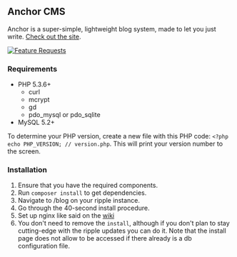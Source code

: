 ## Anchor CMS

Anchor is a super-simple, lightweight blog system, made to let you just write. [Check out the site](http://anchorcms.com/).

[![Feature Requests](http://feathub.com/anchorcms/anchor-cms?format=svg)](http://feathub.com/anchorcms/anchor-cms)

### Requirements

- PHP 5.3.6+
    - curl
    - mcrypt
    - gd
    - pdo\_mysql or pdo\_sqlite
- MySQL 5.2+

To determine your PHP version, create a new file with this PHP code: `<?php echo PHP_VERSION; // version.php`. This will print your version number to the screen.

### Installation

1. Ensure that you have the required components.
2. Run `composer install` to get dependencies.
3. Navigate to /blog on your ripple instance.
4. Go through the 40-second install procedure.
5. Set up nginx like said on the [wiki](https://github.com/osuripple/ripple/wiki/Blog-set-up)
6. You don't need to remove the `install`, although if you don't plan to stay cutting-edge with the ripple updates you can do it. Note that the install page does not allow to be accessed if there already is a db configuration file.
